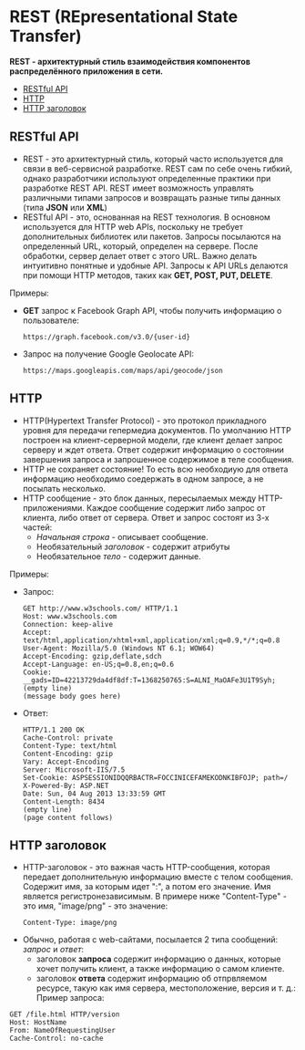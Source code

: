 # REST (REpresentational State Transfer)
**REST - архитектурный стиль взаимодействия компонентов распределённого приложения в сети.**
+ [RESTful API](#restful)
+ [HTTP](#http)
+ [HTTP заголовок](#httpheader)

## <a name="restful"></a> RESTful API
+ REST - это архитектурный стиль, который часто используется для связи в веб-сервисной разработке. REST сам по себе очень гибкий, однако разработчики используют определенные практики при разработке REST API. REST имеет возможность управлять различными типами запросов и возвращать разные типы данных (типа **JSON** или **XML**)
+ RESTful API - это, основанная на REST технология. В основном используется для HTTP web APIs, поскольку не требует дополнительных библиотек или пакетов. Запросы посылаются на определенный URL, который, определен на сервере. После обработки, сервер делает ответ с этого URL. Важно делать интуитивно понятные и удобные API. Запросы к API URLs делаются при помощи HTTP методов, таких как **GET, POST, PUT, DELETE**.

Примеры:
+ **GET** запрос к Facebook Graph API, чтобы получить информацию о пользователе:
    ```
    https://graph.facebook.com/v3.0/{user-id}
    ``` 
+ Запрос на получение Google Geolocate API:
    ```
    https://maps.googleapis.com/maps/api/geocode/json
    ```
## <a name="http"></a> HTTP
+ HTTP(Hypertext Transfer Protocol) - это протокол прикладного уровня для передачи гепермедиа документов. По умолчанию HTTP построен на клиент-серверной модели, где клиент делает запрос серверу и ждет ответа. Ответ содержит информацию о состоянии завершения запроса и запрошенное содержимое в теле сообщения.
+ HTTP не сохраняет состояние! То есть всю необходиую для ответа информацию необходимо соедержать в одном запросе, а не посылать несколько.
+ HTTP сообщение - это блок данных, пересылаемых между HTTP-приложениями. Каждое сообщение содержит либо запрос от клиента, либо ответ от сервера. Ответ и запрос состоят из 3-х частей:
    + *Начальная строка* - описывает сообщение.
    + Необязательный *заголовок* - содержит атрибуты
    + Необязательное *тело* - содержит данные.

Примеры:
+ Запрос:
    ```
    GET http://www.w3schools.com/ HTTP/1.1
    Host: www.w3schools.com
    Connection: keep-alive
    Accept: text/html,application/xhtml+xml,application/xml;q=0.9,*/*;q=0.8
    User-Agent: Mozilla/5.0 (Windows NT 6.1; WOW64) 
    Accept-Encoding: gzip,deflate,sdch
    Accept-Language: en-US;q=0.8,en;q=0.6
    Cookie: __gads=ID=42213729da4df8df:T=1368250765:S=ALNI_MaOAFe3U1T9Syh; 
    (empty line)
    (message body goes here)
    ```
+ Ответ:
    ```
    HTTP/1.1 200 OK
    Cache-Control: private
    Content-Type: text/html
    Content-Encoding: gzip
    Vary: Accept-Encoding
    Server: Microsoft-IIS/7.5
    Set-Cookie: ASPSESSIONIDQQRBACTR=FOCCINICEFAMEKODNKIBFOJP; path=/
    X-Powered-By: ASP.NET
    Date: Sun, 04 Aug 2013 13:33:59 GMT
    Content-Length: 8434
    (empty line)
    (page content follows)
    ```

## <a name="httpheader"></a> HTTP заголовок
+ HTTP-заголовок - это важная часть HTTP-сообщения, которая передает дополнительную информацию вместе с телом сообщения. Содержит имя, за которым идет ":", а потом его значение. Имя является регистронезависимым. В примере ниже "Content-Type" - это имя, "image/png" - это значение:
    ```
    Content-Type: image/png
    ```
+ Обычно, работая с web-сайтами, посылается 2 типа сообщений: *запрос* и *ответ*:
    + заголовок **запроса** содержит информацию о данных, которые хочет получить клиент, а также информацию о самом клиенте.
    + заголовок **ответа** содержит информацию об отпрвляемом ресурсе, такую как имя сервера, местоположение, версия и т. д.:
Пример запроса:    
```
GET /file.html HTTP/version
Host: HostName
From: NameOfRequestingUser
Cache-Control: no-cache
```